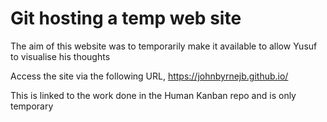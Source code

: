 # Git hosting a temp web site

The aim of this website was to temporarily make it available to allow Yusuf to visualise his thoughts

Access the site via the following URL, https://johnbyrnejb.github.io/

This is linked to the work done in the Human Kanban repo and is only temporary
